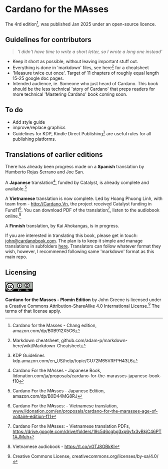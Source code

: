 # Cardano for the M₳sses

The 4rd edition[^1], was published Jan 2025 under an open-source licence. 

## Guidelines for contributors  
>_'I didn't have time to write a short letter, so I wrote a long one instead'_  
- Keep it short as possible, without leaving important stuff out.  
- Everything is done in 'markdown' files, see here[^2] for a cheatsheet
- 'Measure twice cut once'. Target of 11 chapters of roughly equal length 15-25 google doc pages.  
-  Intended audience, ie. Someone who just heard of Cardano. This book should be the less technical 'story of Cardano' that preps readers for more technical 'Mastering Cardano' book coming soon.

## To do
- Add style guide 
- improve/replace graphics
- Guidelines for KDP, Kindle Direct Publishing[^3] are useful rules for all publishing platforms. 

## Translations of earlier editions

There has already been progress made on a **Spanish** translation by Humberto Rojas Serrano and Joe San.

A **Japanese** translation[^4], funded by Catalyst, is already complete and available.[^5]  

A **Vietnamese** translation is now complete. Led by Hoang Phuong Linh, with team from - http://Cardano.Vn, the project received Catalyst funding in Fund11[^6]. You can download PDF of the translation[^7], listen to the audiobook online.[^8]

A **Finnish** translation, by Kai Ahokangas, is in progress.

If you are interested in translating this book, please get in touch: john@cardanobook.com. The plan is to keep it simple and manage translations in subfolders [here](/translations). Translators can follow whatever format they wish, however, I recommened following same 'markdown' format as this main repo. 

## Licensing

![alt text](https://github.com/johnnygreeney/CardanoForTheMasses/blob/main/images/CC.png "Creative Commons")

**Cardano for the Masses - Plomin Edition** by John Greene is licensed under a Creative Commons Attribution-ShareAlike 4.0 International License.[^9] The terms of that license apply.	

[^1]: Cardano for the Masses - Chang edition, amazon.com/dp/B0B912X5G6
[^2]: Markdown cheatsheet, github.com/adam-p/markdown-here/wiki/Markdown-Cheatsheet
[^3]: KDP Guidelines kdp.amazon.com/en_US/help/topic/GU72M65VRFPH43L6
[^4]: Cardano For the M₳sses - Japanese Book, lidonation.com/ja/proposals/cardano-for-the-marasses-japanese-book-f10
[^5]: Cardano For the M₳sses - Japanese Edition, amazon.com/dp/B0D44MG8RJ
[^6]: Cardano For the M₳sses: - Vietnamese translation, www.lidonation.com/en/proposals/cardano-for-the-marasses-age-of-voltaire-edition-f11
[^7]: Cardano For the M₳sses: - Vietnamese translation PDFs, https://drive.google.com/drive/folders/19c5d6cgbg3xp6yfx3vBkjC46PT1AJMuh
[^8]: Vietnamese audiobook - https://t.co/vGTJ8OBkKI
[^9]: Creative Commons License, creativecommons.org/licenses/by-sa/4.0/
